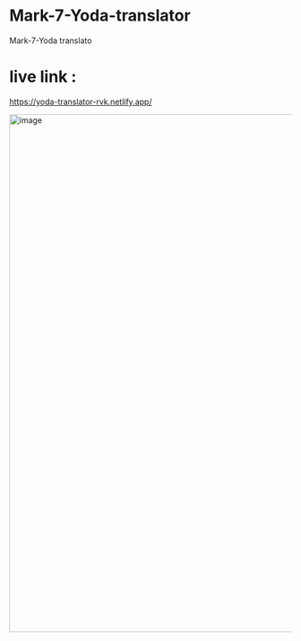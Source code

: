# Mark-7-Yoda-translator
Mark-7-Yoda translato

# live link :
https://yoda-translator-rvk.netlify.app/

<img width="923" alt="image" src="https://user-images.githubusercontent.com/9660782/179680380-34e6783b-3b97-4532-a7e9-20f6942c772f.png">
